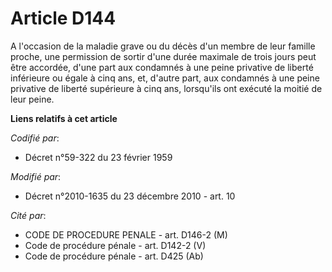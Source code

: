 # Article D144

A l'occasion de la maladie grave ou du décès d'un membre de leur famille proche, une permission de sortir d'une durée
maximale de trois jours peut être accordée, d'une part aux condamnés à une peine privative de liberté inférieure ou égale à
cinq ans, et, d'autre part, aux condamnés à une peine privative de liberté supérieure à cinq ans, lorsqu'ils ont exécuté la
moitié de leur peine.

**Liens relatifs à cet article**

_Codifié par_:

  - Décret n°59-322 du 23 février 1959

_Modifié par_:

  - Décret n°2010-1635 du 23 décembre 2010 - art. 10

_Cité par_:

  - CODE DE PROCEDURE PENALE - art. D146-2 (M)
  - Code de procédure pénale - art. D142-2 (V)
  - Code de procédure pénale - art. D425 (Ab)
